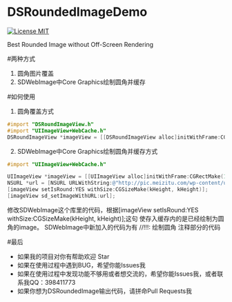 # DSRoundedImageDemo

[![License MIT](https://img.shields.io/badge/license-MIT-green.svg?style=flat)](https://github.com/walkdianzi/DSRoundedImageDemo/blob/master/LICENSE)&nbsp;

Best Rounded Image without Off-Screen Rendering

#两种方式
1. 圆角图片覆盖
2. SDWebImage中Core Graphics绘制圆角并缓存

#如何使用
1. 圆角覆盖方式
```objectivec
#import "DSRoundImageView.h"
#import "UIImageView+WebCache.h"
DSRoundImageView *imageView = [[DSRoundImageView alloc]initWithFrame:CGRectMake(100, 100, 50, 50)];
```

2. SDWebImage中Core Graphics绘制圆角并缓存方式
```objectivec
#import "UIImageView+WebCache.h"

UIImageView *imageView = [[UIImageView alloc]initWithFrame:CGRectMake(100, 100, 50, 50)];
NSURL *url = [NSURL URLWithString:@"http://pic.meizitu.com/wp-content/uploads/2015a/11/11/01.jpg"];
[imageView setIsRound:YES withSize:CGSizeMake(kHeight, kHeight)];
[imageView sd_setImageWithURL:url];
```
修改SDWebImage这个库里的代码，根据[imageView setIsRound:YES withSize:CGSizeMake(kHeight, kHeight)];这句
使存入缓存内的是已经绘制为圆角的image。
SDWebImage中新加入的代码为有 //!!!: 绘制圆角 注释部分的代码

#最后
- 如果我的项目对你有帮助欢迎 Star  
- 如果在使用过程中遇到BUG，希望你能Issues我
- 如果在使用过程中发现功能不够用或者想交流的，希望你能Issues我，或者联系我QQ：398411773
- 如果你想为DSRoundedImage输出代码，请拼命Pull Requests我
